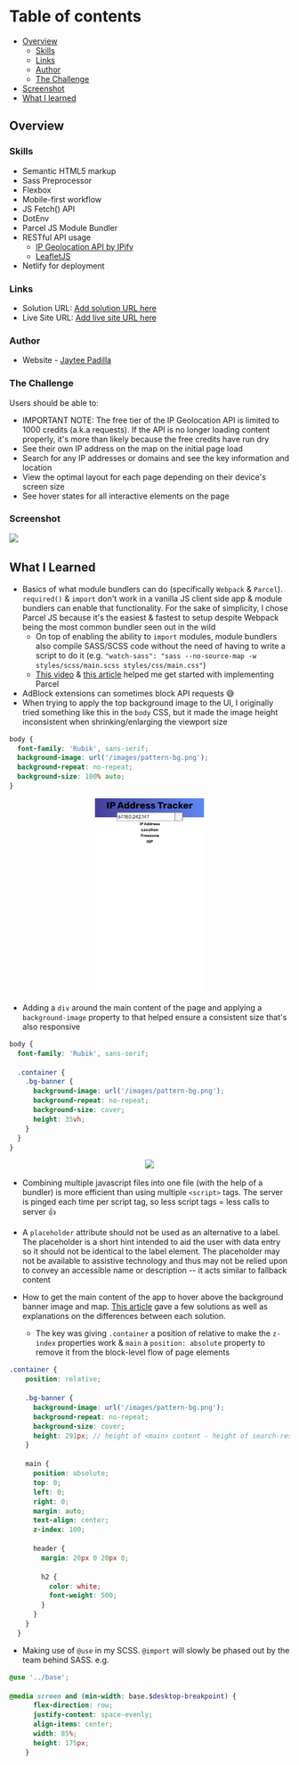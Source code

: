 # Table of contents

- [Overview](#overview)
  - [Skills](#skills)
  - [Links](#links)
  - [Author](#author)
  - [The Challenge](#the-challenge)
- [Screenshot](#screenshot)
- [What I learned](#what-i-learned)

## Overview

### Skills

- Semantic HTML5 markup
- Sass Preprocessor
- Flexbox
- Mobile-first workflow
- JS Fetch() API
- DotEnv
- Parcel JS Module Bundler
- RESTful API usage
  - [IP Geolocation API by IPify](https://geo.ipify.org/)
  - [LeafletJS](https://leafletjs.com/)
- Netlify for deployment

### Links

- Solution URL: [Add solution URL here](https://your-solution-url.com)
- Live Site URL: [Add live site URL here](https://your-live-site-url.com)

### Author

- Website - [Jaytee Padilla](https://jayteepadilla.dev/)

### The Challenge

Users should be able to:

- IMPORTANT NOTE: The free tier of the IP Geolocation API is limited to 1000 credits (a.k.a requests). If the API is no longer loading content properly, it's more than likely because the free credits have run dry
- See their own IP address on the map on the initial page load
- Search for any IP addresses or domains and see the key information and location
- View the optimal layout for each page depending on their device's screen size
- See hover states for all interactive elements on the page

### Screenshot

![](./screenshot.jpg)

## What I Learned

- Basics of what module bundlers can do (specifically `Webpack` & `Parcel`). `required()` & `import` don't work in a vanilla JS client side app & module bundlers can enable that functionality. For the sake of simplicity, I chose Parcel JS because it's the easiest & fastest to setup despite Webpack being the most common bundler seen out in the wild
  - On top of enabling the ability to `import` modules, module bundlers also compile SASS/SCSS code without the need of having to write a script to do it (e.g. `"watch-sass": "sass --no-source-map -w styles/scss/main.scss styles/css/main.css"`)
  - [This video](https://youtu.be/R02ehdTzi3I) & [this article](https://codeburst.io/bundle-your-web-application-with-parceljs-b4eee99bdb55) helped me get started with implementing Parcel
- AdBlock extensions can sometimes block API requests 😅
- When trying to apply the top background image to the UI, I originally tried something like this in the `body` CSS, but it made the image height inconsistent when shrinking/enlarging the viewport size
```scss
body {
  font-family: 'Rubik', sans-serif;
  background-image: url('/images/pattern-bg.png');
  background-repeat: no-repeat;
  background-size: 100% auto;
}
```
<p align='center'>
  <img src='./images/incorrect-bg-image-technique.png' height='350px' />
</p>

- Adding a `div` around the main content of the page and applying a `background-image` property to that helped ensure a consistent size that's also responsive
```scss
body {
  font-family: 'Rubik', sans-serif;

  .container {
    .bg-banner {
      background-image: url('/images/pattern-bg.png');
      background-repeat: no-repeat;
      background-size: cover;
      height: 35vh;
    }
  }
}
```
<p align='center'>
  <img src='./images/correct-bg-image-technique.gif' height='350px' />
</p>

- Combining multiple javascript files into one file (with the help of a bundler) is more efficient than using multiple `<script>` tags. The server is pinged each time per script tag, so less script tags = less calls to server 👍

- A `placeholder` attribute should not be used as an alternative to a label. The placeholder is a short hint intended to aid the user with data entry so it should not be identical to the label element. The placeholder may not be available to assistive technology and thus may not be relied upon to convey an accessible name or description -- it acts similar to fallback content

- How to get the main content of the app to hover above the background banner image and map. [This article](https://css-tricks.com/forums/topic/horizontal-centering-of-an-absolute-element/) gave a few solutions as well as explanations on the differences between each solution.
  - The key was giving `.container` a position of relative to make the `z-index` properties work & `main` a `position: absolute` property to remove it from the block-level flow of page elements
```scss
.container {
    position: relative;

    .bg-banner {
      background-image: url('/images/pattern-bg.png');
      background-repeat: no-repeat;
      background-size: cover;
      height: 291px; // height of <main> content - height of search-results-container
    }

    main {
      position: absolute;
      top: 0;
      left: 0;
      right: 0;
      margin: auto;
      text-align: center;
      z-index: 100;

      header {
        margin: 20px 0 20px 0;

        h2 {
          color: white;
          font-weight: 500;
        }
      }
    }
  }
```
- Making use of `@use` in my SCSS. `@import` will slowly be phased out by the team behind SASS. 
e.g.
```scss
@use '../base';

@media screen and (min-width: base.$desktop-breakpoint) {
      flex-direction: row;
      justify-content: space-evenly;
      align-items: center;
      width: 85%;
      height: 175px;
    }
```